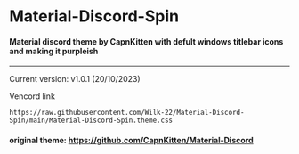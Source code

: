 # Material-Discord-Spin
#### Material discord theme by CapnKitten with defult windows titlebar icons and making it purpleish
<hr>

Current version: v1.0.1 (20/10/2023)

Vencord link
```
https://raw.githubusercontent.com/Wilk-22/Material-Discord-Spin/main/Material-Discord-Spin.theme.css
```

#### original theme: https://github.com/CapnKitten/Material-Discord
